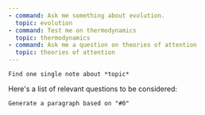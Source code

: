 ```yaml
---
- command: Ask me something about evolution.
  topic: evolution
- command: Test me on thermodynamics
  topic: thermodynamics
- command: Ask me a question on theories of attention
  topic: theories of attention  
---
```


```dual
Find one single note about *topic*
```

Here's a list of relevant questions to be considered: 

```dual
Generate a paragraph based on "#0"
```